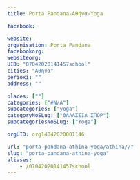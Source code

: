 ```yaml
---
title: Porta Pandana-Αθήνα-Yoga

facebook:

website:
organisation: Porta Pandana
facebookorg:
websiteorg:
UID: "07042020141457school"
cities: "Αθήνα"
perioxi: ""
address: ""

places: [""]
categories: ["#N/A"]
subcategories: ["yoga"]
categoryNoSLug: ["ΘΑΛΑΣΣΙΑ ΣΠΟΡ"]
subcategoriesNoSLug: ["Yoga"]

orgUID: org14042020001146

url: "porta-pandana-athina-yoga/athina//"
slug: "porta-pandana-athina-yoga"
aliases:
    - /07042020141457school
---
```






